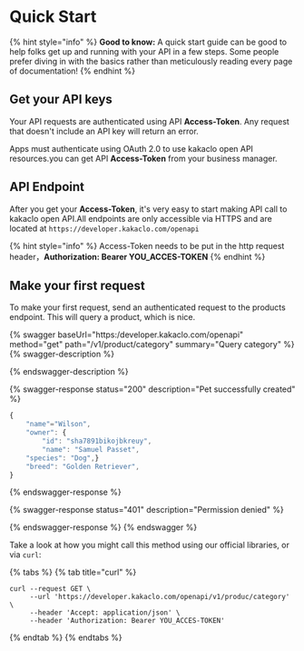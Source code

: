 # Quick Start

{% hint style="info" %}
**Good to know:** A quick start guide can be good to help folks get up and running with your API in a few steps. Some people prefer diving in with the basics rather than meticulously reading every page of documentation!
{% endhint %}

## Get your API keys

Your API requests are authenticated using API **Access-Token**. Any request that doesn't include an API key will return an error.

Apps must authenticate using OAuth 2.0 to use kakaclo open API resources.you can get API **Access-Token** from your business manager.

## API Endpoint

After you get your **Access-Token**, it's very easy to start making API call to kakaclo open API.All endpoints are only accessible via HTTPS and are located at `https://developer.kakaclo.com/openapi`

{% hint style="info" %}
Access-Token needs to be put in the http request header，**Authorization: Bearer YOU\_ACCES-TOKEN**
{% endhint %}



## Make your first request

To make your first request, send an authenticated request to the products endpoint. This will query a product, which is nice.

{% swagger baseUrl="https:/developer.kakaclo.com/openapi" method="get" path="/v1/product/category" summary="Query category" %}
{% swagger-description %}

{% endswagger-description %}

{% swagger-response status="200" description="Pet successfully created" %}
```javascript
{
    "name"="Wilson",
    "owner": {
        "id": "sha7891bikojbkreuy",
        "name": "Samuel Passet",
    "species": "Dog",}
    "breed": "Golden Retriever",
}
```
{% endswagger-response %}

{% swagger-response status="401" description="Permission denied" %}

{% endswagger-response %}
{% endswagger %}

Take a look at how you might call this method using our official libraries, or via `curl`:

{% tabs %}
{% tab title="curl" %}
```
curl --request GET \
     --url 'https://developer.kakaclo.com/openapi/v1/produc/category' \
     --header 'Accept: application/json' \
     --header 'Authorization: Bearer YOU_ACCES-TOKEN' 
```
{% endtab %}
{% endtabs %}
